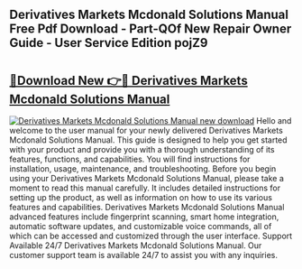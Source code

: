 ## Derivatives Markets Mcdonald Solutions Manual Free Pdf Download - Part-QOf New Repair Owner Guide - User Service Edition pojZ9

# <h2><a href="http://bc47198.oget.top/?id=Derivatives+Markets+Mcdonald+Solutions+Manual">🔗Download New 👉🔴 Derivatives Markets Mcdonald Solutions Manual</a></h2>

[![Derivatives Markets Mcdonald Solutions Manual new download](https://i.imgur.com/5g1atiW.png)](http://bc47198.oget.top/?id=Derivatives+Markets+Mcdonald+Solutions+Manual)
Hello and welcome to the user manual for your newly delivered Derivatives Markets Mcdonald Solutions Manual. This guide is designed to help you get started with your product and provide you with a thorough understanding of its features, functions, and capabilities. You will find instructions for installation, usage, maintenance, and troubleshooting. Before you begin using your Derivatives Markets Mcdonald Solutions Manual, please take a moment to read this manual carefully. It includes detailed instructions for setting up the product, as well as information on how to use its various features and capabilities. Derivatives Markets Mcdonald Solutions Manual advanced features include fingerprint scanning, smart home integration, automatic software updates, and customizable voice commands, all of which can be accessed and customized through the user interface. Support Available 24/7 Derivatives Markets Mcdonald Solutions Manual. Our customer support team is available 24/7 to assist you with any inquiries.
